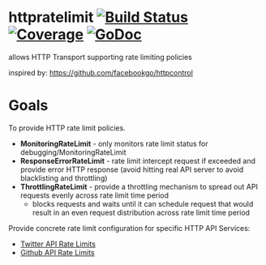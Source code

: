 # httpratelimit [![Build Status](https://travis-ci.org/dougnukem/httpratelimit.png)](https://travis-ci.org/dougnukem/httpratelimit) [![Coverage](https://gocover.io/_badge/github.com/dougnukem/httpratelimit#cacheBuster123)](https://gocover.io/github.com/dougnukem/httpratelimit#cacheBuster123) [![GoDoc](https://godoc.org/github.com/dougnukem/httpratelimit?status.png)](https://godoc.org/github.com/dougnukem/httpratelimit)

allows HTTP Transport supporting rate limiting policies

inspired by: https://github.com/facebookgo/httpcontrol

# Goals

To provide HTTP rate limit policies.
- **MonitoringRateLimit** - only monitors rate limit status for debugging/MonitoringRateLimit
- **ResponseErrorRateLimit** - rate limit intercept request if exceeded and provide error HTTP response (avoid hitting real API server to avoid blacklisting and throttling)
- **ThrottlingRateLimit** - provide a throttling mechanism to spread out API requests evenly across rate limit time period
  - blocks requests and waits until it can schedule request that would result in an even request distribution across rate limit time period

Provide concrete rate limit configuration for specific HTTP API Services:
- [Twitter API Rate Limits](https://dev.twitter.com/rest/public/rate-limiting)
- [Github API Rate Limits](https://developer.github.com/v3/rate_limit/)
